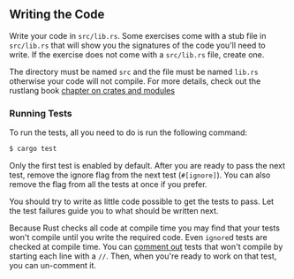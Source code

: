 ## Writing the Code

Write your code in `src/lib.rs`. Some exercises come with a stub file in `src/lib.rs` that will show you the signatures of the code you'll need to write. If the exercise does not come with a `src/lib.rs` file, create one.

The directory must be named `src` and the file must be named `lib.rs` otherwise your code will not compile. For more details, check out the rustlang book [chapter on crates and modules](http://doc.rust-lang.org/stable/book/crates-and-modules.html)

### Running Tests

To run the tests, all you need to do is run the following command:

```bash
$ cargo test
```

Only the first test is enabled by default.  After you are ready to pass the next test, remove the ignore flag from the next test (`#[ignore]`).  You can also remove the flag from all the tests at once if you prefer.

You should try to write as little code possible to get the tests to pass.  Let the test failures guide you to what should be written next.

Because Rust checks all code at compile time you may find that your tests won't compile until you write the required code. Even `ignore`d tests are checked at compile time. You can [comment out](https://doc.rust-lang.org/stable/book/comments.html) tests that won't compile by starting each line with a `//`. Then, when you're ready to work on that test, you can un-comment it.
